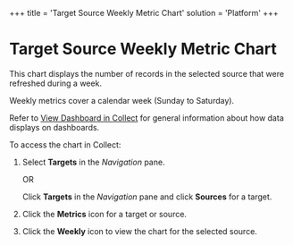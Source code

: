 +++
title = 'Target Source Weekly Metric Chart'
solution = 'Platform'
+++

# Target Source Weekly Metric Chart

This chart displays the number of records in the selected source that
were refreshed during a week.

Weekly metrics cover a calendar week (Sunday to Saturday).

Refer to [View Dashboard in
Collect](../Use_Cases/View_Dashboard_in_Collect) for general
information about how data displays on dashboards.

To access the chart in Collect:

1.  Select <span style="font-weight: bold;">Targets</span> in the
    <span style="font-style: italic;">Navigation</span> pane.
    
    OR
    
    Click <span style="font-weight: bold;">Targets</span> in the
    <span style="font-style: italic;">Navigation</span> pane and click
    <span style="font-weight: bold;">Sources</span> for a target.

2.  Click the <span style="font-weight: bold;">Metrics</span> icon for a
    target or source.

3.  Click the <span style="font-weight: bold;">Weekly</span> icon to
    view the chart for the selected source.
